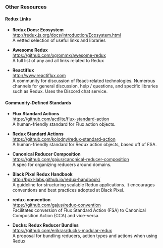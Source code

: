 ### Other Resources


#### Redux Links

- **Redux Docs: Ecosystem**  
  http://redux.js.org/docs/introduction/Ecosystem.html  
  A vetted selection of useful links and libraries

- **Awesome Redux**  
  https://github.com/xgrommx/awesome-redux  
  A full list of any and all links related to Redux

- **Reactiflux**  
  http://www.reactiflux.com  
  A community for discussion of React-related technologies.  Numerous channels for general discussion, help / questions, and specific libraries such as Redux.  Uses the Discord chat service.

#### Community-Defined Standards

- **Flux Standard Actions**  
  https://github.com/acdlite/flux-standard-action  
  A human-friendly standard for Flux action objects. 
  
- **Redux Standard Actions**  
  https://github.com/kolodny/redux-standard-action  
  A human-friendly standard for Redux action objects, based off of FSA.
  
- **Canonical Reducer Composition**  
  https://github.com/gajus/canonical-reducer-composition  
  A spec for organizing reducers around domains.

- **Black Pixel Redux Handbook**  
  http://bpxl-labs.github.io/redux-handbook/  
  A guideline for structuring scalable Redux applications. It encourages conventions and best practices adopted at Black Pixel.
  
- **redux-convention**  
  https://github.com/gajus/redux-convention  
  Facilitates conversion of Flux Standard Action (FSA) to Canonical Composition Action (CCA) and vice-versa.
  
- **Ducks: Redux Reducer Bundles**  
  https://github.com/erikras/ducks-modular-redux  
  A proposal for bundling reducers, action types and actions when using Redux
  
